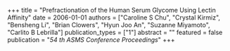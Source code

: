 +++
title = "Prefractionation of the Human Serum Glycome Using Lectin Affinity"
date = 2006-01-01
authors = ["Caroline S Chu", "Crystal Kirmiz", "Bensheng Li", "Brian Clowers", "Hyun Joo An", "Suzanne Miyamoto", "Carlito B Lebrilla"]
publication_types = ["1"]
abstract = ""
featured = false
publication = "*54 th ASMS Conference Proceedings*"
+++

